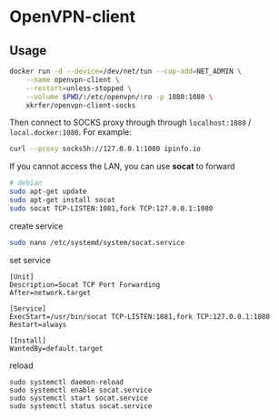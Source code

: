 # OpenVPN-client

## Usage

```bash
docker run -d --device=/dev/net/tun --cap-add=NET_ADMIN \
    --name openvpn-client \
    --restart=unless-stopped \
    --volume $PWD/:/etc/openvpn/:ro -p 1080:1080 \
    xkrfer/openvpn-client-socks
```

Then connect to SOCKS proxy through through `localhost:1080` / `local.docker:1080`. For example:

```bash
curl --proxy socks5h://127.0.0.1:1080 ipinfo.io
```

If you cannot access the LAN, you can use **socat** to forward

```bash
# debian
sudo apt-get update
sudo apt-get install socat
sudo socat TCP-LISTEN:1081,fork TCP:127.0.0.1:1080
```

create service
```bash
sudo nano /etc/systemd/system/socat.service
```
set service
```makfile
[Unit]
Description=Socat TCP Port Forwarding
After=network.target

[Service]
ExecStart=/usr/bin/socat TCP-LISTEN:1081,fork TCP:127.0.0.1:1080
Restart=always

[Install]
WantedBy=default.target
```
reload
```
sudo systemctl daemon-reload
sudo systemctl enable socat.service
sudo systemctl start socat.service
sudo systemctl status socat.service
```




